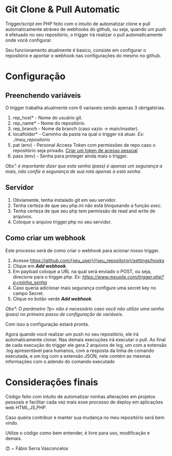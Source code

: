 # Git Clone & Pull Automatic
Trigger/script em PHP feito com o intuito de automatizar clone e pull automaticamente atráves de webhooks do github, ou seja, quando um push é efetuado no seu repositório, o trigger irá realizar o pull automaticamente onde você configurar.

Seu funcionamento atualmente é basico, consiste em configurar o repositório e apontar o webhook nas configurações do mesmo no github.

# Configuração

## Preenchendo variáveis

O trigger trabalha atualmente com 6 variaveis sendo apenas 3 obrigatórias.

1. rep_host* - Nome do usuário git.
2. rep_name* - Nome do repositório.
3. rep_branch - Nome da branch (caso vazio -> main/master).
4. localfolder* - Caminho da pasta na qual o trigger irá atuar. *Ex: ./meu_repositorio*
5. pat (env) - Personal Access Token com permissões de repo caso o repositório seja privado. [Criar um token de acesso pessoal
](https://docs.github.com/pt/enterprise-server@3.3/authentication/keeping-your-account-and-data-secure/creating-a-personal-access-token)
6. pass (env) - Senha para proteger ainda mais o trigger.

*Obs¹: é importante dizer que esta senha (pass) é apenas um segurança a mais, não confie a segurança de sua rota apenas a esta senha.*

## Servidor

1. Obviamente, tenha instalado git em seu servidor.
2. Tenha certeza de que seu php.ini não está bloqueando a função *exec*.
3. Tenha certeza de que seu php tem permissão de read and write de arquivos.
4. Coloque o arquivo trigger.php no seu servidor.

## Como criar um webhook

Este processo será de como criar o webhook para acionar nosso trigger.

1. Acesse https://github.com/{seu_user}/{seu_repositorio}/settings/hooks
2. Clique em ***Add webhook***.
3. Em payload coloque a URL na qual será enviado o POST, ou seja, direcione para o trigger.php. *Ex: https://www.meusite.com/trigger.php?p=minha_senha*
4. Caso queria adicionar mais segurança configure uma secret key no campo Secret.
5. Clique no botão verde ***Add webhook***.


*Obs²: O parâmetro ?p= não é necessário caso você não utilize uma senha (pass) no primeiro passo de configuração de variáveis.*

Com isso a configuração estará pronta.

Agora quando você realizar um push no seu repositório, ele irá automaticamente clonar. Nas demais execuções irá executar o pull. Ao final de cada execução do trigger ele gera 2 arquivos de log, um com a extensão .log apresentável para humanos, com a resposta da linha de comando executada, e um log com a extensão JSON, nele contém as mesmas informações com o adendo do comando executado

# Considerações finais

Código feito com intuito de automatizar minhas alterações em projetos pessoais e facilitar cada vez mais esse processo de deploy em aplicações web HTML,JS,PHP.

Caso queira contribuir e manter sua mudança no meu repositório será bem vindo.

Utilize o código como bem entender, é livre para uso, modificação e demais.


😊 ~ Fábio Serra Vasconcelos